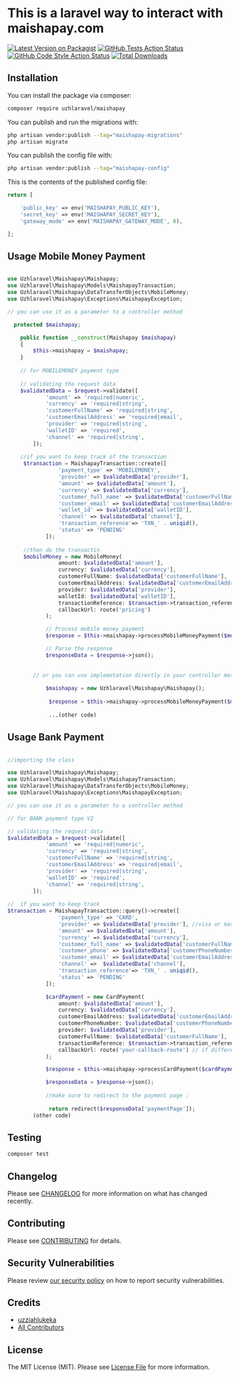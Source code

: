 # This is a laravel way to interact with maishapay.com

[![Latest Version on Packagist](https://img.shields.io/packagist/v/uzziahlukeka/maishapay.svg?style=flat-square)](https://packagist.org/packages/uzziahlukeka/maishapay)
[![GitHub Tests Action Status](https://img.shields.io/github/actions/workflow/status/uzziahlukeka/maishapay/run-tests.yml?branch=main&label=tests&style=flat-square)](https://github.com/uzziahlukeka/maishapay/actions?query=workflow%3Arun-tests+branch%3Amain)
[![GitHub Code Style Action Status](https://img.shields.io/github/actions/workflow/status/uzziahlukeka/maishapay/fix-php-code-style-issues.yml?branch=main&label=code%20style&style=flat-square)](https://github.com/uzziahlukeka/maishapay/actions?query=workflow%3A"Fix+PHP+code+style+issues"+branch%3Amain)
[![Total Downloads](https://img.shields.io/packagist/dt/uzziahlukeka/maishapay.svg?style=flat-square)](https://packagist.org/packages/uzziahlukeka/maishapay)

## Installation

You can install the package via composer:

```bash
composer require uzhlaravel/maishapay
```

You can publish and run the migrations with:

```bash
php artisan vendor:publish --tag="maishapay-migrations"
php artisan migrate
```

You can publish the config file with:

```bash
php artisan vendor:publish --tag="maishapay-config"
```

This is the contents of the published config file:

```php
return [

    'public_key' => env('MAISHAPAY_PUBLIC_KEY'),
    'secret_key' => env('MAISHAPAY_SECRET_KEY'),
    'gateway_mode' => env('MAISHAPAY_GATEWAY_MODE', 0),

];
```


## Usage Mobile Money Payment

```php

use Uzhlaravel\Maishapay\Maishapay;
use Uzhlaravel\Maishapay\Models\MaishapayTransaction;
use Uzhlaravel\Maishapay\DataTransferObjects\MobileMoney;
use Uzhlaravel\Maishapay\Exceptions\MaishapayException;

// you can use it as a parameter to a controller method

  protected $maishapay;

    public function __construct(Maishapay $maishapay)
    {
        $this->maishapay = $maishapay;
    }
    
    // for MOBILEMONEY payment type
      
    // validating the request data
    $validatedData = $request->validate([
            'amount' => 'required|numeric',
            'currency' => 'required|string',
            'customerFullName' => 'required|string',
            'customerEmailAddress' => 'required|email',
            'provider' => 'required|string',
            'walletID' => 'required',
            'channel' => 'required|string',
        ]);
        
    //if you want to keep track of the transaction
     $transaction = MaishapayTransaction::create([
                'payment_type' => 'MOBILEMONEY',
                'provider' => $validatedData['provider'],
                'amount' => $validatedData['amount'],
                'currency' => $validatedData['currency'],
                'customer_full_name' => $validatedData['customerFullName'],
                'customer_email' => $validatedData['customerEmailAddress'],
                'wallet_id' => $validatedData['walletID'],
                'channel' => $validatedData['channel'],
                'transaction_reference'=> 'TXN_' . uniqid(),
                'status' => 'PENDING'
            ]);
            
     //then do the transactin
     $mobileMoney = new MobileMoney(
                amount: $validatedData['amount'],
                currency: $validatedData['currency'],
                customerFullName: $validatedData['customerFullName'],
                customerEmailAddress: $validatedData['customerEmailAddress'],
                provider: $validatedData['provider'],
                walletId: $validatedData['walletID'],
                transactionReference: $transaction->transaction_reference,
                callbackUrl: route('pricing')
            );

            // Process mobile money payment
            $response = $this->maishapay->processMobileMoneyPayment($mobileMoney);

            // Parse the response
            $responseData = $response->json();
            
            
        // or you can use implemetation directly in your controller method
                   
            $maishapay = new Uzhlaravel\Maishapay\Maishapay();
        
             $response = $this->maishapay->processMobileMoneyPayment($mobileMoney);
             
             ...(other code)

```

## Usage Bank Payment 

```php

//importing the class

use Uzhlaravel\Maishapay\Maishapay;
use Uzhlaravel\Maishapay\Models\MaishapayTransaction;
use Uzhlaravel\Maishapay\DataTransferObjects\MobileMoney;
use Uzhlaravel\Maishapay\Exceptions\MaishapayException;

// you can use it as a parameter to a controller method

// for BANK payment type V2

// validating the request data
$validatedData = $request->validate([
            'amount' => 'required|numeric',
            'currency' => 'required|string',
            'customerFullName' => 'required|string',
            'customerEmailAddress' => 'required|email',
            'provider' => 'required|string',
            'walletID' => 'required',
            'channel' => 'required|string',
        ]);
        
//  if you want to keep track
$transaction = MaishapayTransaction::query()->create([
                'payment_type' => 'CARD',
                'provider' => $validatedData['provider'], //visa or mastercard
                'amount' => $validatedData['amount'],
                'currency' => $validatedData['currency'],
                'customer_full_name' => $validatedData['customerFullName'],
                'customer_phone' => $validatedData['customerPhoneNumber'],
                'customer_email' => $validatedData['customerEmailAddress'],
                'channel' =>  $validatedData['channel'],
                'transaction_reference'=> 'TXN_' . uniqid(),
                'status' => 'PENDING'
            ]);

            $cardPayment = new CardPayment(
                amount: $validatedData['amount'],
                currency: $validatedData['currency'],
                customerEmailAddress: $validatedData['customerEmailAddress'],
                customerPhoneNumber: $validatedData['customerPhoneNumber'],
                provider: $validatedData['provider'],
                customerFullName: $validatedData['customerFullName'],
                transactionReference: $transaction->transaction_reference,
                callbackUrl: route('your-callback-route') // if different from the one in your .env file
            );

            $response = $this->maishapay->processCardPayment($cardPayment);

            $responseData = $response->json();        
            
            //make sure to redirect to the payment page : 
            
             return redirect($responseData['paymentPage']);
        (other code)

```

## Testing

```bash
composer test
```

## Changelog

Please see [CHANGELOG](CHANGELOG.md) for more information on what has changed recently.

## Contributing

Please see [CONTRIBUTING](CONTRIBUTING.md) for details.

## Security Vulnerabilities

Please review [our security policy](../../security/policy) on how to report security vulnerabilities.

## Credits

- [uzziahlukeka](https://github.com/uzhlaravel)
- [All Contributors](../../contributors)

## License

The MIT License (MIT). Please see [License File](LICENSE.md) for more information.
